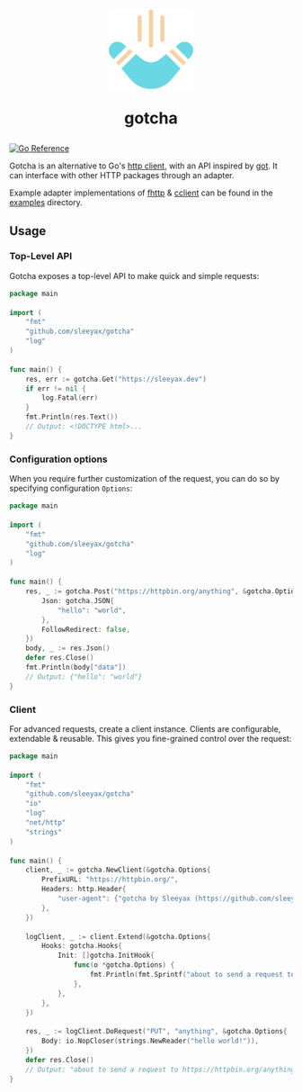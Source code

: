 <h1 align="center">
  <img width="150" src="docs/assets/logo.png" />
  <p>gotcha</p>
</h1>

[![Go Reference](https://pkg.go.dev/badge/github.com/sleeyax/gotcha.svg)](https://pkg.go.dev/github.com/sleeyax/gotcha)

Gotcha is an alternative to Go's [http client](https://golang.org/src/net/http/client.go), 
with an API inspired by [got](https://github.com/sindresorhus/got).
It can interface with other HTTP packages through an adapter.

Example adapter implementations of [fhttp](https://github.com/useflyent/fhttp) & [cclient](https://github.com/x04/cclient) can be found in the [examples](examples) directory.

## Usage
### Top-Level API
Gotcha exposes a top-level API to make quick and simple requests:
```go
package main

import (
	"fmt"
	"github.com/sleeyax/gotcha"
	"log"
)

func main() {
	res, err := gotcha.Get("https://sleeyax.dev")
	if err != nil {
		log.Fatal(err)
	}
	fmt.Println(res.Text())
	// Output: <!DOCTYPE html>...
}
```
### Configuration options
When you require further customization of the request, you can do so by specifying configuration `Options`:
```go
package main

import (
	"fmt"
	"github.com/sleeyax/gotcha"
	"log"
)

func main() {
	res, _ := gotcha.Post("https://httpbin.org/anything", &gotcha.Options{
		Json: gotcha.JSON{
			"hello": "world",
		},
		FollowRedirect: false,
	})
	body, _ := res.Json()
	defer res.Close()
    fmt.Println(body["data"])
	// Output: {"hello": "world"}
}
```
### Client
For advanced requests, create a client instance.
Clients are configurable, extendable & reusable. This gives you fine-grained control over the request:
```go
package main

import (
	"fmt"
	"github.com/sleeyax/gotcha"
	"io"
	"log"
	"net/http"
	"strings"
)

func main() {
	client, _ := gotcha.NewClient(&gotcha.Options{
		PrefixURL: "https://httpbin.org/",
		Headers: http.Header{
			"user-agent": {"gotcha by Sleeyax (https://github.com/sleeyax/gotcha)"},
		},
	})

	logClient, _ := client.Extend(&gotcha.Options{
		Hooks: gotcha.Hooks{
			Init: []gotcha.InitHook{
				func(o *gotcha.Options) {
					fmt.Println(fmt.Sprintf("about to send a request to %s with method %s", o.FullUrl.String(), o.Method))
				},
			},
		},
	})

	res, _ := logClient.DoRequest("PUT", "anything", &gotcha.Options{
		Body: io.NopCloser(strings.NewReader("hello world!")),
	})
	defer res.Close()
	// Output: "about to send a request to https://httpbin.org/anything with method PUT"
}
```
